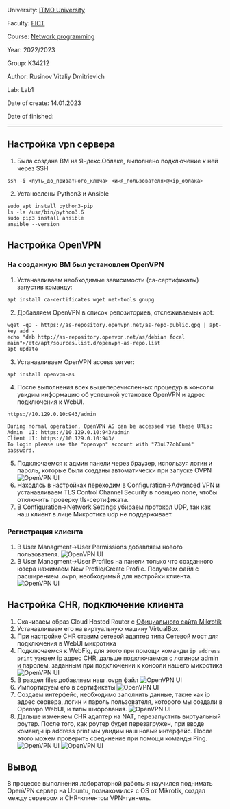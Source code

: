 University: [ITMO University](https://itmo.ru/ru/)

Faculty: [FICT](https://fict.itmo.ru)

Course: [Network programming](https://github.com/itmo-ict-faculty/network-programming)

Year: 2022/2023

Group: K34212

Author: Rusinov Vitaliy Dmitrievich

Lab: Lab1

Date of create: 14.01.2023

Date of finished:

---

## Настройка vpn сервера

1. Была создана ВМ на Яндекс.Облаке, выполнено подключение к ней через SSH

```
ssh -i <путь_до_приватного_ключа> <имя_пользователя>@<ip_облака>
```
2. Установлены Python3 и Ansible
```
sudo apt install python3-pip
ls -la /usr/bin/python3.6
sudo pip3 install ansible
ansible --version
```

## Настройка OpenVPN

### На созданную ВМ был установлен OpenVPN

1. Устанавливаем необходимые зависимости (ca-сертификаты) запустив команду:
```
apt install ca-certificates wget net-tools gnupg
```
2. Добавляем OpenVPN в список репозиториев, отслеживаемых apt:
```
wget -qO - https://as-repository.openvpn.net/as-repo-public.gpg | apt-key add -
echo "deb http://as-repository.openvpn.net/as/debian focal main">/etc/apt/sources.list.d/openvpn-as-repo.list
apt update
```
3. Устанавливаем OpenVPN access server:
```
apt install openvpn-as
```
4. После выполнения всех вышеперечисленных процедур в консоли увидим информацию об успешной установке OpenVPN и адрес
подключения к WebUI.
```
https://10.129.0.10:943/admin

During normal operation, OpenVPN AS can be accessed via these URLs:
Admin  UI: https://10.129.0.10:943/admin
Client UI: https://10.129.0.10:943/
To login please use the "openvpn" account with "73uL7ZohCum4" password.
```
5. Подключаемся к админ панели через браузер, используя логин и пароль, которые были созданы автоматически при запуске OVPN
![OpenVPN UI](/lab1/lab_1_1.png)
7. Находясь в настройках переходим в Configuration->Advanced VPN и устанавливаем TLS Control Channel Security в позицию none, чтобы отключить проверку tls-сертификата.
8. В Configuration->Network Settings убираем протокол UDP, так как наш клиент в лице Микротика udp не поддерживает.

### Регистрация клиента

1. В User Managment->User Permissions добавляем нового пользователя.
![OpenVPN UI](/lab1/lab_1_2.png)
3. В User Managment->User Profiles на панели только что созданного юзера нажимаем New Profile/Create Profile. Получаем файл с расширением .ovpn, необходимый для настройки клиента.
![OpenVPN UI](/lab1/lab_1_3.png)

## Настройка CHR, подключение клиента

1. Скачиваем образ Cloud Hosted Router с [Официального сайта Mikrotik](https://mikrotik.com/download)
2. Устанавливаем его на виртуальную машину VirtualBox.
3. При настройке CHR ставим сетевой адаптер типа Сетевой мост для подключения в WebUI микротика
4. Подключаемся к WebFig, для этого при помощи команды ```ip address print``` узнаем ip адрес CHR, дальше подключаемся с логином admin и паролем, заданным при подключении к консоли нашего микротика
![OpenVPN UI](/lab1/lab_1_4.png)
6. В раздел files добавляем наш .ovpn файл
![OpenVPN UI](/lab1/lab_1_5.png)
7. Импортируем его в сертификаты
![OpenVPN UI](/lab1/lab_1_6.png)
8. Создаем интерфейс, необходимо заполнить данные, такие как ip адрес сервера, логин и пароль пользователя, которого мы создали в Openvpn WebUI, и типы шифрования. 
![OpenVPN UI](/lab1/lab_1_7.png)
9. Дальше изменяем CHR адаптер на NAT, перезапустить виртуальный роутер. После того, как роутер будет перезагружен, при вводе команды ip address print мы увидим наш новый интерфейс. После этого можем проверить соединение при помощи команды Ping. 
![OpenVPN UI](/lab1/lab_1_8.png)
![OpenVPN UI](/lab1/lab_1_9.png)

## Вывод

В процессе выполнения лабораторной работы я научился поднимать OpenVPN сервер на Ubuntu, познакомился с OS от Mikrotik, создал между сервером и CHR-клиентом VPN-туннель.







